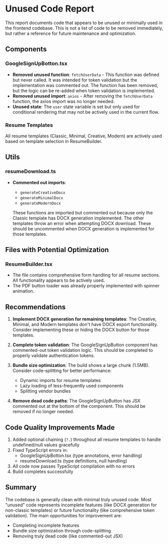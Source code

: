 # Unused Code Report

This report documents code that appears to be unused or minimally used in the frontend codebase. This is not a list of code to be removed immediately, but rather a reference for future maintenance and optimization.

## Components

### GoogleSignUpBotton.tsx
- **Removed unused function**: `fetchUserData` - This function was defined but never called. It was intended for token validation but the implementation was commented out. The function has been removed, but the logic can be re-added when token validation is implemented.
- **Removed unused import**: `axios` - After removing the `fetchUserData` function, the axios import was no longer needed.
- **Unused state**: The `user` state variable is set but only used for conditional rendering that may not be actively used in the current flow.

### Resume Templates
All resume templates (Classic, Minimal, Creative, Modern) are actively used based on template selection in ResumeBuilder.

## Utils

### resumeDownload.ts
- **Commented out imports**: 
  - `generateCreativeDocx`
  - `generateMinimalDocx`
  - `generateModernDocx`
  
  These functions are imported but commented out because only the Classic template has DOCX generation implemented. The other templates throw an error when attempting DOCX download. These should be uncommented when DOCX generation is implemented for those templates.

## Files with Potential Optimization

### ResumeBuilder.tsx
- The file contains comprehensive form handling for all resume sections. All functionality appears to be actively used.
- The PDF button loader was already properly implemented with spinner animation.

## Recommendations

1. **Implement DOCX generation for remaining templates**: The Creative, Minimal, and Modern templates don't have DOCX export functionality. Consider implementing these or hiding the DOCX button for those templates.

2. **Complete token validation**: The GoogleSignUpButton component has commented-out token validation logic. This should be completed to properly validate authentication tokens.

3. **Bundle size optimization**: The build shows a large chunk (1.5MB). Consider code-splitting for better performance:
   - Dynamic imports for resume templates
   - Lazy loading of less-frequently used components
   - Splitting vendor bundles

4. **Remove dead code paths**: The GoogleSignUpButton has JSX commented out at the bottom of the component. This should be removed if no longer needed.

## Code Quality Improvements Made

1. Added optional chaining (`?.`) throughout all resume templates to handle undefined/null values gracefully
2. Fixed TypeScript errors in:
   - GoogleSignUpBotton.tsx (type annotations, error handling)
   - resumeDownload.ts (type definitions, null handling)
3. All code now passes TypeScript compilation with no errors
4. Build completes successfully

## Summary

The codebase is generally clean with minimal truly unused code. Most "unused" code represents incomplete features (like DOCX generation for non-classic templates) or future functionality (like comprehensive token validation). The main opportunities for improvement are:
- Completing incomplete features
- Bundle size optimization through code-splitting
- Removing truly dead code (like commented-out JSX)
